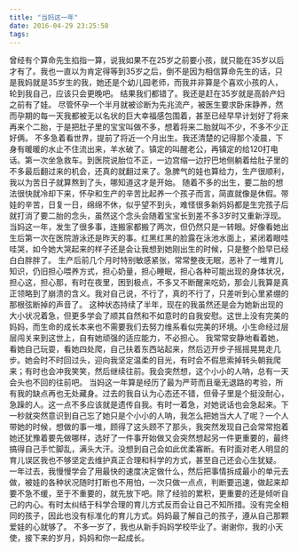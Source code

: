 ```yaml
---
title: "当妈这一年"
date: 2016-04-29 23:25:58
tags:
---
```


曾经有个算命先生掐指一算，说我如果不在25岁之前要小孩，就只能在35岁以后才有了。我也一直以为肯定得等到35岁之后，倒不是因为相信算命先生的话，只是我妈就是35岁生的我，她还是个幼儿园老师，而我并非算是个喜欢小孩的人，轮到我自己，应该只会更晚吧。 结果我们都错了。我还是赶在35岁就是高龄产妇之前有了娃。 尽管怀孕一个半月就被诊断为先兆流产，被医生要求卧床静养，然而孕期的每一天我都被无以名状的巨大幸福感包围着，甚至已经早早计划好了将来再来个二胎，于是把肚子里的宝宝叫做不多，想着将来二胎就叫不少，不多不少正好俩。 不多急着看世界，提前了将近一个月出生。我还清楚的记得那个凌晨，下身有暖暖的水止不住流出来，羊水破了。镇定的叫醒老公，再镇定的给120打电话。第一次坐急救车。到医院说胎位不正，一边宫缩一边拧巴地侧躺着给肚子里的不多最后翻过来的机会，还真的就翻过来了。急脾气的娃也算给力，生产很顺利，我以为苦日子就算熬到了头，哪知道这才是开始。 随着不多的出生，要二胎的想法很快就冷却下来，怀孕和生产的辛苦比起养一个孩子而言，简直就像是休假。带娃的辛苦，日复一日，绵绵不休，似乎望不到头，难怪很多新妈妈都是生完孩子后就打消了要二胎的念头，虽然这个念头会随着宝宝长到差不多3岁时又重新浮现。 当妈这一年，发生了很多事，连搬家都搬了两次，但仍然只是一转眼。好像看她出生后第一次在医院游泳还是昨天的事。红黑红黑的脸露在泳池水面上，紧闭着眼哇哇哭，如今她大哭起来的样子还是会让我想到她刚出生的时候，只是整个脸早已经白白胖胖了。 生产后前几个月时特别敏感紧张，常常整夜无眠，恶补了一堆育儿知识，仍旧担心喂养方式，担心奶量，担心睡眠，担心各种可能出现的身体状况，担心这，担心那，有时在夜里，困到极点，不多又不断醒来吃奶，那会儿我算是真正领略到了崩溃的含义。我对自己说，不行了，真的不行了，只差听到心里紧绷的那根弦断掉的声音了。 这种状态持续了半年，现在的我虽然还是会为她新出现的大小状况着急，但更多学会了顺其自然和不如意时的自我安慰。这世上没有完美的妈妈，而生命的成长本来也不需要我们去努力维系看似完美的环境。小生命经过层层闯关来到这世上，自有她顽强的适应能力，不必担心。 我常常安静地看着她，看她自己玩耍，看她四处爬，自己扶着东西站起来，然后迈开步子摇摇晃晃走几步。她会时不时回过头，迎向我坚定温柔的目光，有时会不假思索掉转头朝我爬来；有时也会冲我笑笑，然后继续往前。我会突然想，这个小小的人呐，总有一天会头也不回的往前吧。 当妈这一年算是经历了最为严苛而且毫无退路的考验，所有我的缺点再也无处藏身。过去的我自认为心态还不错，但骨子里是个挺没耐心，急躁的人。这一点不多应该就是遗传自我。有时一着急，对她说话也会急起来。下一秒就突然意识到自己忘了她只是个小小的人呐，我怎么把她当大人了呢？一个人带她的时候，想做的事一堆，顾得了这头顾不了那头，我突然发现自己会常常抱着她还犹豫着要先做哪样，选好了一件事开始做又会突然想起另一件更重要的，最终搞得自己手忙脚乱，满头大汗。没想到自己会如此优柔寡断。有时面对老人明显的育儿误区我也不够坚定去维护真正合理和科学的方式，甚至自己还会心生犹疑。 一年过去，我慢慢学会了用最快的速度决定做什么，然后把事情拆成最小的单元去做，被娃的各种状况随时打断也不用怕，一次只做一点点，判断要迅速，做起来却要不急不缓，至于不重要的，就先放下吧。除了经验的累积，更重要的还是倾听自己的内心。有时太纠结于科学合理的育儿方式反而会让自己不知所措。没有完全相同的孩子，因此也没有标准化的育儿方式。妈妈最了解自己的孩子，遵从自己那颗爱娃的心就够了。 不多一岁了，我也从新手妈妈学校毕业了。谢谢你，我的小天使，接下来的岁月，妈妈和你一起成长。